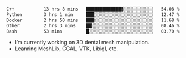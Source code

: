 <!--START_SECTION:waka-->

```txt
C++           13 hrs 8 mins   █████████████▓░░░░░░░░░░░   54.08 %
Python        3 hrs 1 min     ███░░░░░░░░░░░░░░░░░░░░░░   12.47 %
Docker        2 hrs 50 mins   ███░░░░░░░░░░░░░░░░░░░░░░   11.68 %
Other         2 hrs 3 mins    ██░░░░░░░░░░░░░░░░░░░░░░░   08.46 %
Bash          53 mins         █░░░░░░░░░░░░░░░░░░░░░░░░   03.70 %
```

<!--END_SECTION:waka-->

<!--
**0x11111111/0x11111111** is a ✨ _special_ ✨ repository because its `README.md` (this file) appears on your GitHub profile.

Here are some ideas to get you started:

- 🔭 I’m currently working on ...
- 🌱 I’m currently learning ...
- 👯 I’m looking to collaborate on ...
- 🤔 I’m looking for help with ...
- 💬 Ask me about ...
- 📫 How to reach me: ...
- 😄 Pronouns: ...
- ⚡ Fun fact: ...
-->
- I’m currently working on 3D dental mesh manipulation.
- Leanring MeshLib, CGAL, VTK, Libigl, etc.
